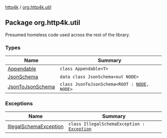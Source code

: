 [http4k](../index.md) / [org.http4k.util](./index.md)

## Package org.http4k.util

Presumed homeless code used across the rest of the library.

### Types

| Name | Summary |
|---|---|
| [Appendable](-appendable/index.md) | `class Appendable<T>` |
| [JsonSchema](-json-schema/index.md) | `data class JsonSchema<out NODE>` |
| [JsonToJsonSchema](-json-to-json-schema/index.md) | `class JsonToJsonSchema<ROOT : `[`NODE`](-json-to-json-schema/index.md#NODE)`, NODE>` |

### Exceptions

| Name | Summary |
|---|---|
| [IllegalSchemaException](-illegal-schema-exception/index.md) | `class IllegalSchemaException : `[`Exception`](https://kotlinlang.org/api/latest/jvm/stdlib/kotlin/-exception/index.html) |
